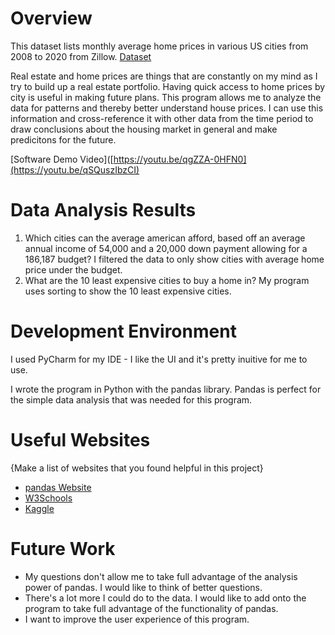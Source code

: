 # Overview

This dataset lists monthly average home prices in various US cities from 2008 to 2020 from Zillow. 
[Dataset](https://www.kaggle.com/datasets/paultimothymooney/zillow-house-price-data/code?select=Sale_Prices_City.csv)

Real estate and home prices are things that are constantly on my mind as I try to build up a real
estate portfolio. Having quick access to home prices by city is useful in making future plans. This
program allows me to analyze the data for patterns and thereby better understand house prices. I 
can use this information and cross-reference it with other data from the time period to draw 
conclusions about the housing market in general and make predicitons for the future.

[Software Demo Video]([https://youtu.be/qgZZA-0HFN0](https://youtu.be/qSQuszIbzCI)

# Data Analysis Results
1. Which cities can the average american afford, based off an average annual income of 54,000 
   and a 20,000 down payment allowing for a 186,187 budget?
   I filtered the data to only show cities with average home price under the budget.
2. What are the 10 least expensive cities to buy a home in? 
   My program uses sorting to show the 10 least expensive cities. 


# Development Environment

I used PyCharm for my IDE - I like the UI and it's pretty inuitive for me to use.

I wrote the program in Python with the pandas library. Pandas is perfect for the simple
data analysis that was needed for this program.

# Useful Websites

{Make a list of websites that you found helpful in this project}
* [pandas Website](https://pandas.pydata.org/docs/getting_started/intro_tutorials/index.html)
* [W3Schools](https://www.w3schools.com/python/pandas/default.asp)
* [Kaggle](https://www.kaggle.com/code/kashnitsky/topic-1-exploratory-data-analysis-with-pandas/notebook)

# Future Work

* My questions don't allow me to take full advantage of the analysis power of pandas. I would
  like to think of better questions. 
* There's a lot more I could do to the data. I would like to add onto the program to take full
  advantage of the functionality of pandas.
* I want to improve the user experience of this program.
